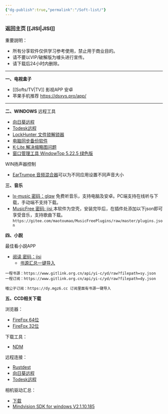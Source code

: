 ```yaml
---
{"dg-publish":true,"permalink":"/Soft-list/"}
---
```



### 返回主页 [[JISI\|JISI]]

重要説明：
- 所有分享软件仅供学习参考使用，禁止用于商业目的。
- 请不要以VIP/破解版为噱头进行宣传。
- 请下载后24小时内删除。

---
**一、电视盒子**
- [[Softs/TV\|TV]] 影视APP 安卓
- 苹果手机推荐  [https://dsxys.pro/app/   ](https://dsxys.pro/app/   )

---
**二、WINDOWS**
远程工具
- [向日葵远程](https://sunlogin.oray.com/download?categ=personal)
- [Todesk远程](https://www.todesk.com/download.html)
- [LockHunter 文件锁解锁器 ](https://lockhunter.com/)
- [电脑同步备份软件](https://www.2brightsparks.com/download-syncbackfree.html)
- [K-Lite 解决缩略图问题](https://codecguide.com/download_kl.htm)
- [窗口管理工具 WindowTop 5.22.5 绿色版](<https://jisi.lanzout.com/b010p4azg 密码:gtmd>)

WIN扬声器控制
- [EarTrumpe 音频混合器](https://eartrumpet.app/)可以为不同应用设置不同声音大小

**三、音乐**
- [lx-music 密码：glqw](https://www.lanzoui.com/b0bf2cfa/)   免费听音乐，支持电脑及安卓。PC端支持在线听与下载，手动端不支持下载。
- [MusicFree 密码: jisi ](https://jisi.lanzout.com/b012thr7e)   本软件为空壳，安装完毕后，在插件处添加以下json即可享受音乐，支持歌曲下载。`https://gitee.com/maotoumao/MusicFreePlugins/raw/master/plugins.json`

**四、小説**

最佳看小説APP
- [阅读 密码：jisi ](https://jisi.lanzout.com/b012ti55g?password=dugv)  
	- [书源汇总一键导入](https://legado.aoaostar.com/)

```
一程书源：https://www.gitlink.org.cn/api/yi-c/yd/raw?filepath=sy.json
一程订阅：https://www.gitlink.org.cn/api/yi-c/yd/raw?filepath=dy.json

喵公子订阅：https://dy.mgz6.cc 订阅里面有书源一键导入
```

**五、CCD相关下载**

浏览器： 
- [FireFox 64位](https://jisi.lanzout.com/igs7R15jvxpa)
- [FireFox 32位](https://jisi.lanzout.com/i6apJ15jvzli)

下载工具：
- [NDM](https://jisi.lanzout.com/iownH21nrfze)

 远程连接：
 - [Rustdest](https://jisi.lanzout.com/iqeeH1u9j9va)
- [向日葵远程](https://sunlogin.oray.com/download?categ=personal)
- [Todesk远程](https://www.todesk.com/download.html)

相机驱动汇总：
- [下载](https://yuchi.eu.org:9747/tools/%E5%B8%B8%E7%94%A8%E8%BD%AF%E4%BB%B6/%E9%A9%B1%E5%8A%A8/%E7%9B%B8%E6%9C%BA%E9%A9%B1%E5%8A%A8%E6%B1%87%E6%80%BB.rar)
- [Mindvision SDK for windows V2.1.10.185](https://www.mindvision.com.cn/wp-content/uploads/2024/01/MindVision-Camera-Platform-Setup2.1.10.185240328.exe)

